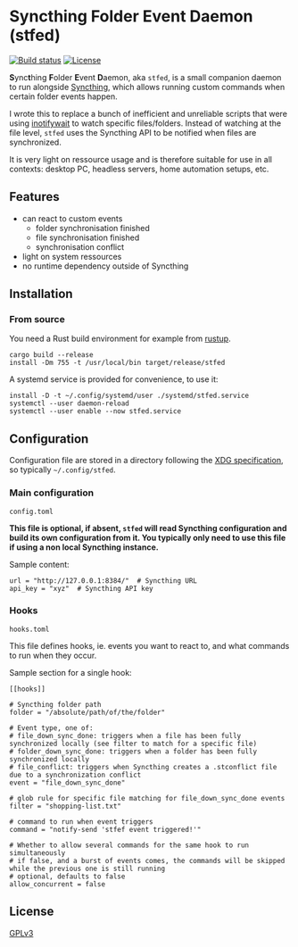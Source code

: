 # **S**ync**t**hing **F**older **E**vent **D**aemon (stfed)

[![Build status](https://github.com/desbma/stfed/actions/workflows/ci.yml/badge.svg)](https://github.com/desbma/stfed/actions)
[![License](https://img.shields.io/github/license/desbma/stfed.svg?style=flat)](https://github.com/desbma/stfed/blob/master/LICENSE)

**S**ync**t**hing **F**older **E**vent **D**aemon, aka `stfed`, is a small companion daemon to run alongside [Syncthing](https://syncthing.net/), which allows running custom commands when certain folder events happen.

I wrote this to replace a bunch of inefficient and unreliable scripts that were using [inotifywait](https://man.archlinux.org/man/community/inotify-tools/inotifywait.1.en) to watch specific files/folders. Instead of watching at the file level, `stfed` uses the Syncthing API to be notified when files are synchronized.

It is very light on ressource usage and is therefore suitable for use in all contexts: desktop PC, headless servers, home automation setups, etc.

## Features

- can react to custom events
  - folder synchronisation finished
  - file synchronisation finished
  - synchronisation conflict
- light on system ressources
- no runtime dependency outside of Syncthing

## Installation

### From source

You need a Rust build environment for example from [rustup](https://rustup.rs/).

```
cargo build --release
install -Dm 755 -t /usr/local/bin target/release/stfed
```

A systemd service is provided for convenience, to use it:

```
install -D -t ~/.config/systemd/user ./systemd/stfed.service
systemctl --user daemon-reload
systemctl --user enable --now stfed.service
```

## Configuration

Configuration file are stored in a directory following the [XDG specification](https://specifications.freedesktop.org/basedir-spec/basedir-spec-latest.html), so typically `~/.config/stfed`.

### Main configuration

`config.toml`

**This file is optional, if absent, `stfed` will read Syncthing configuration and build its own configuration from it. You typically only need to use this file if using a non local Syncthing instance.**

Sample content:

```
url = "http://127.0.0.1:8384/"  # Syncthing URL
api_key = "xyz"  # Syncthing API key
```

### Hooks

`hooks.toml`

This file defines hooks, ie. events you want to react to, and what commands to run when they occur.

Sample section for a single hook:

```
[[hooks]]

# Syncthing folder path
folder = "/absolute/path/of/the/folder"

# Event type, one of:
# file_down_sync_done: triggers when a file has been fully synchronized locally (see filter to match for a specific file)
# folder_down_sync_done: triggers when a folder has been fully synchronized locally
# file_conflict: triggers when Syncthing creates a .stconflict file due to a synchronization conflict
event = "file_down_sync_done"

# glob rule for specific file matching for file_down_sync_done events
filter = "shopping-list.txt"

# command to run when event triggers
command = "notify-send 'stfef event triggered!'"

# Whether to allow several commands for the same hook to run simultaneously
# if false, and a burst of events comes, the commands will be skipped while the previous one is still running
# optional, defaults to false
allow_concurrent = false
```

## License

[GPLv3](https://www.gnu.org/licenses/gpl-3.0-standalone.html)
